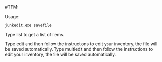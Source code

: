 #TFM:

Usage:

    junkedit.exe savefile

Type list to get a list of items.

Type edit and then follow the instructions to edit your inventory, the file will be saved automatically.
Type multiedit and then follow the instructions to edit your inventory, the file will be saved automatically.
